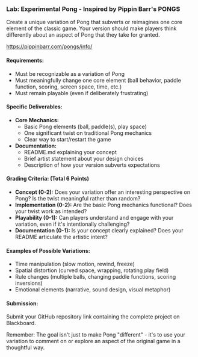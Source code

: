 ### Lab: Experimental Pong - Inspired by Pippin Barr's PONGS
Create a unique variation of Pong that subverts or reimagines one core element of the classic game. Your version should make players think differently about an aspect of Pong that they take for granted.

https://pippinbarr.com/pongs/info/

#### Requirements:
- Must be recognizable as a variation of Pong
- Must meaningfully change one core element (ball behavior, paddle function, scoring, screen space, time, etc.)
- Must remain playable (even if deliberately frustrating)

#### Specific Deliverables:
- **Core Mechanics:**
  - Basic Pong elements (ball, paddle(s), play space)
  - One significant twist on traditional Pong mechanics
  - Clear way to start/restart the game
- **Documentation:**
  - README.md explaining your concept
  - Brief artist statement about your design choices
  - Description of how your version subverts expectations

#### Grading Criteria: (Total 6 Points)
- **Concept (0-2):** Does your variation offer an interesting perspective on Pong? Is the twist meaningful rather than random?
- **Implementation (0-2):** Are the basic Pong mechanics functional? Does your twist work as intended?
- **Playability (0-1):** Can players understand and engage with your variation, even if it's intentionally challenging?
- **Documentation (0-1):** Is your concept clearly explained? Does your README articulate the artistic intent?

#### Examples of Possible Variations:
- Time manipulation (slow motion, rewind, freeze)
- Spatial distortion (curved space, wrapping, rotating play field)
- Rule changes (multiple balls, changing paddle functions, scoring inversions)
- Emotional elements (narrative, sound design, visual metaphor)

#### Submission:
Submit your GitHub repository link containing the complete project on Blackboard.

Remember: The goal isn't just to make Pong "different" - it's to use your variation to comment on or explore an aspect of the original game in a thoughtful way.
